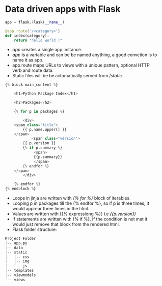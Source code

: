 # Data driven apps with Flask

```Python
app = flask.Flask(__name__)

@app.route('/<category>')
def index(category):
    return "hello world !"
```

* *app* creates a single app instance.
* *app* is a variable and can be be named anything, a good convetion is to name it as app.
* app.route maps URLs to views with a unique pattern, optional HTTP verb and route data.
* Static files will be be actomatically served from */static*. 

```Python
{% block main_content %}

    <h1>Python Package Index</h1>

    <h2>Packages</h2>

    {% for p in packages %}

        <div>
    <span class="title">
        {{ p.name.upper() }}
    </span>
            <span class="version">
        {{ p.version }}
        {% if p.summary %}
             <span>
             {{p.summary}}
             </span>
        {% endfor %}
    </span>
        </div>

    {% endfor %}
{% endblock %}
```
* Loops in jinja are written with *{% for %}* block of iterables.
* Looping p in packages till the {% endfor %}, so if p is three times, it would apprear three times in the html.
* Values are written with {{% expressiong %}} i.e *{{p.version}}*
* If statements are written with {% if %}, if the condition is not met it would just remove that block from the rendered html.
* Flask folder structure:
```Python
Project Folder
|-- app.py
|-- data
|-- static
|   |-- css
|   |-- img
|   `-- js
|-- templates
|-- viewmodels
`-- views
```
